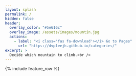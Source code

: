 ```yaml
---
layout: splash
permalink: /
hidden: false
header:
  overlay_color: "#5e616c"
  overlay_image: /assets/images/mountin.jpg
  actions:
    - label: "<i class='fas fa-download'></i> Go to Pages"
      url: "https://dvpleejh.github.io/categories/"
excerpt: >
  Decide which mountain to climb.<br />
---
```


{% include feature_row %}
